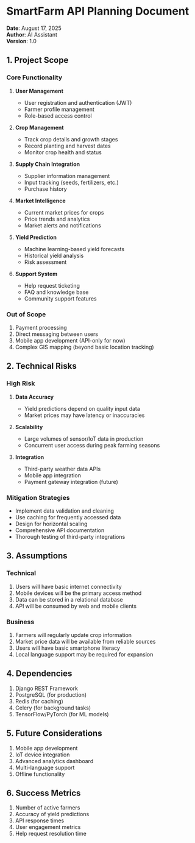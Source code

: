 # SmartFarm API Planning Document

**Date**: August 17, 2025  
**Author**: AI Assistant  
**Version**: 1.0

## 1. Project Scope

### Core Functionality

1. **User Management**
   - User registration and authentication (JWT)
   - Farmer profile management
   - Role-based access control

2. **Crop Management**
   - Track crop details and growth stages
   - Record planting and harvest dates
   - Monitor crop health and status

3. **Supply Chain Integration**
   - Supplier information management
   - Input tracking (seeds, fertilizers, etc.)
   - Purchase history

4. **Market Intelligence**
   - Current market prices for crops
   - Price trends and analytics
   - Market alerts and notifications

5. **Yield Prediction**
   - Machine learning-based yield forecasts
   - Historical yield analysis
   - Risk assessment

6. **Support System**
   - Help request ticketing
   - FAQ and knowledge base
   - Community support features

### Out of Scope

1. Payment processing
2. Direct messaging between users
3. Mobile app development (API-only for now)
4. Complex GIS mapping (beyond basic location tracking)

## 2. Technical Risks

### High Risk

1. **Data Accuracy**
   - Yield predictions depend on quality input data
   - Market prices may have latency or inaccuracies

2. **Scalability**
   - Large volumes of sensor/IoT data in production
   - Concurrent user access during peak farming seasons

3. **Integration**
   - Third-party weather data APIs
   - Mobile app integration
   - Payment gateway integration (future)

### Mitigation Strategies

- Implement data validation and cleaning
- Use caching for frequently accessed data
- Design for horizontal scaling
- Comprehensive API documentation
- Thorough testing of third-party integrations

## 3. Assumptions

### Technical

1. Users will have basic internet connectivity
2. Mobile devices will be the primary access method
3. Data can be stored in a relational database
4. API will be consumed by web and mobile clients

### Business

1. Farmers will regularly update crop information
2. Market price data will be available from reliable sources
3. Users will have basic smartphone literacy
4. Local language support may be required for expansion

## 4. Dependencies

1. Django REST Framework
2. PostgreSQL (for production)
3. Redis (for caching)
4. Celery (for background tasks)
5. TensorFlow/PyTorch (for ML models)

## 5. Future Considerations

1. Mobile app development
2. IoT device integration
3. Advanced analytics dashboard
4. Multi-language support
5. Offline functionality

## 6. Success Metrics

1. Number of active farmers
2. Accuracy of yield predictions
3. API response times
4. User engagement metrics
5. Help request resolution time
